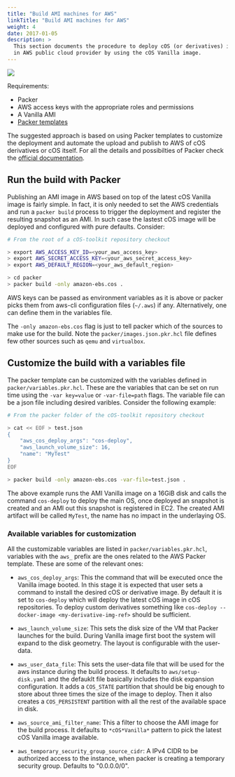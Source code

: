 ```yaml
---
title: "Build AMI machines for AWS"
linkTitle: "Build AMI machines for AWS"
weight: 4
date: 2017-01-05
description: >
  This section documents the procedure to deploy cOS (or derivatives) images
  in AWS public cloud provider by using the cOS Vanilla image.
---
```


![](https://docs.google.com/drawings/d/e/2PACX-1vSqJWcFThP7K2HS551LCqs73l4ZncXElLjlbCvxY96Ga2Jbjnq79j-DEjaccUZvYEQyphWiDQc9flxk/pub?w=1223&h=691)

Requirements:

* Packer
* AWS access keys with the appropriate roles and permissions
* A Vanilla AMI
* [Packer templates](https://github.com/rancher-sandbox/cOS-toolkit/tree/master/packer)

The suggested approach is based on using Packer templates to customize the
deployment and automate the upload and publish to AWS of cOS derivatives or cOS itself. For all the details
and possibilties of Packer check the [official documentation](https://www.packer.io/guides/hcl).

## Run the build with Packer

Publishing an AMI image in AWS based on top of the latest cOS Vanilla image is
fairly simple. In fact, it is only needed to set the AWS credentials
and run a `packer build` process to trigger the deployment and register the
resulting snapshot as an AMI. In such case the lastest cOS image will be
deployed and configured with pure defaults. Consider:

```bash
# From the root of a cOS-toolkit repository checkout

> export AWS_ACCESS_KEY_ID=<your_aws_access_key> 
> export AWS_SECRET_ACCESS_KEY=<your_aws_secret_access_key> 
> export AWS_DEFAULT_REGION=<your_aws_default_region>

> cd packer
> packer build -only amazon-ebs.cos .
```

AWS keys can be passed as environment variables as it is above or packer
picks them from aws-cli configuration files (`~/.aws`) if any. Alternatively,
one can define them in the variables file.

The `-only amazon-ebs.cos` flag is just to tell packer which of the sources
to make use for the build. Note the `packer/images.json.pkr.hcl` file defines
few other sources such as `qemu` and `virtualbox`.

## Customize the build with a variables file

The packer template can be customized with the variables defined in
`packer/variables.pkr.hcl`. These are the variables that can be set on run
time using the `-var key=value` or `-var-file=path` flags. The variable file
can be a json file including desired varibles. Consider the following example:

```bash
# From the packer folder of the cOS-toolkit repository checkout

> cat << EOF > test.json
{
    "aws_cos_deploy_args": "cos-deploy",
    "aws_launch_volume_size": 16,
    "name": "MyTest"
}
EOF

> packer build -only amazon-ebs.cos -var-file=test.json .
```

The above example runs the AMI Vanilla image on a 16GiB disk and calls the
command `cos-deploy` to deploy the main OS, once deployed an snapshot is
created and an AMI out this snapshot is registered in EC2. The created
AMI artifact will be called `MyTest`, the name has no impact in the underlaying
OS.

### Available variables for customization

All the customizable variables are listed in `packer/variables.pkr.hcl`, 
variables with the  `aws_` prefix are the ones related to the AWS Packer
template. These are some of the relevant ones:

* `aws_cos_deploy_args`: This the command that will be executed once the
  Vanilla image booted. In this stage it is expected that user sets a command
  to install the desired cOS or derivative image. By default it is set to
  `cos-deploy` which will deploy the latest cOS image in cOS repositories.
  To deploy custom derivatives something like
  `cos-deploy --docker-image <my-derivative-img-ref>` should be sufficient.

* `aws_launch_volume_size`: This sets the disk size of the VM that Packer
  launches for the build. During Vanilla image first boot the system will
  expand to the disk geometry. The layout is configurable with the user-data.

* `aws_user_data_file`: This sets the user-data file that will be used for the
  aws instance during the build process. It defaults to `aws/setup-disk.yaml` and
  the defauklt file basically includes the disk expansion configuration. It
  adds a `COS_STATE` partition that should be big enough to store about three times
  the size of the image to deploy. Then it also creates a `COS_PERSISTENT`
  partition with all the rest of the available space in disk.

* `aws_source_ami_filter_name`: This a filter to choose the AMI image for the
  build process. It defaults to `*cOS*Vanilla*` pattern to pick the latest cOS
  Vanilla image available.

* `aws_temporary_security_group_source_cidr`: A IPv4 CIDR to be authorized access to the instance,
  when packer is creating a temporary security group. Defaults to "0.0.0.0/0".
